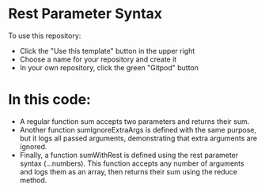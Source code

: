 # Rest Parameter Syntax

To use this repository:
- Click the "Use this template" button in the upper right
- Choose a name for your repository and create it
- In your own repository, click the green "Gitpod" button

# In this code:

 - A regular function sum accepts two parameters and returns their sum.
 - Another function sumIgnoreExtraArgs is defined with the same purpose, but it logs all passed arguments, demonstrating that extra 
   arguments are ignored.
 - Finally, a function sumWithRest is defined using the rest parameter syntax (...numbers). This function accepts any number of 
   arguments and logs them as an array, then returns their sum using the reduce method.
